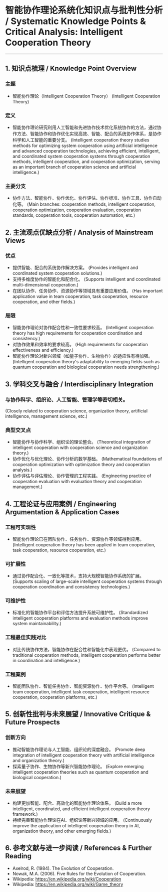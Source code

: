 # 智能协作理论系统化知识点与批判性分析 / Systematic Knowledge Points & Critical Analysis: Intelligent Cooperation Theory

---

## 1. 知识点梳理 / Knowledge Point Overview

### 主题
- 智能协作理论（Intelligent Cooperation Theory）
  (Intelligent Cooperation Theory)

### 定义
- 智能协作理论研究利用人工智能和先进协作技术优化系统协作的方法，通过协作方法、智能协作和协作优化实现高效、智能、配合的系统协作体系，是协作科学和人工智能的重要分支。
  (Intelligent cooperation theory studies methods for optimizing system cooperation using artificial intelligence and advanced cooperation technologies, achieving efficient, intelligent, and coordinated system cooperation systems through cooperation methods, intelligent cooperation, and cooperation optimization, serving as an important branch of cooperation science and artificial intelligence.)

### 主要分支
- 协作方法、智能协作、协作优化、协作评估、协作标准、协作工具、协作自动化等。
  (Main branches: cooperation methods, intelligent cooperation, cooperation optimization, cooperation evaluation, cooperation standards, cooperation tools, cooperation automation, etc.)

## 2. 主流观点优缺点分析 / Analysis of Mainstream Views

### 优点
- 提供智能、配合的系统协作解决方案。
  (Provides intelligent and coordinated system cooperation solutions.)
- 支持多维度协作的智能化和配合化。
  (Supports intelligent and coordinated multi-dimensional cooperation.)
- 在团队协作、任务协作、资源协作等领域具有重要应用价值。
  (Has important application value in team cooperation, task cooperation, resource cooperation, and other fields.)

### 局限
- 智能协作理论对协作配合性和一致性要求较高。
  (Intelligent cooperation theory has high requirements for cooperation coordination and consistency.)
- 对协作效果和效率的要求较高。
  (High requirements for cooperation effectiveness and efficiency.)
- 智能协作理论对新兴领域（如量子协作、生物协作）的适应性有待加强。
  (Intelligent cooperation theory's adaptability to emerging fields such as quantum cooperation and biological cooperation needs strengthening.)

## 3. 学科交叉与融合 / Interdisciplinary Integration

### 与协作科学、组织论、人工智能、管理学等密切相关。
  (Closely related to cooperation science, organization theory, artificial intelligence, management science, etc.)

### 典型交叉点
- 智能协作与协作科学、组织论的理论整合。
  (Theoretical integration of intelligent cooperation with cooperation science and organization theory.)
- 协作优化与优化理论、协作分析的数学基础。
  (Mathematical foundations of cooperation optimization with optimization theory and cooperation analysis.)
- 协作评估与评估理论、协作管理的工程实践。
  (Engineering practice of cooperation evaluation with evaluation theory and cooperation management.)

## 4. 工程论证与应用案例 / Engineering Argumentation & Application Cases

### 工程可实现性
- 智能协作理论已在团队协作、任务协作、资源协作等领域得到应用。
  (Intelligent cooperation theory has been applied in team cooperation, task cooperation, resource cooperation, etc.)

### 可扩展性
- 通过协作配合化、一致化等技术，支持大规模智能协作系统的扩展。
  (Supports scaling of large-scale intelligent cooperation systems through cooperation coordination and consistency technologies.)

### 可维护性
- 标准化的智能协作平台和评估方法提升系统可维护性。
  (Standardized intelligent cooperation platforms and evaluation methods improve system maintainability.)

### 工程最佳实践对比
- 对比传统协作方法，智能协作在配合性和智能化中表现更优。
  (Compared to traditional cooperation methods, intelligent cooperation performs better in coordination and intelligence.)

### 工程案例
- 智能团队协作、智能任务协作、智能资源协作、协作平台等。
  (Intelligent team cooperation, intelligent task cooperation, intelligent resource cooperation, cooperation platforms, etc.)

## 5. 创新性批判与未来展望 / Innovative Critique & Future Prospects

### 创新方向
- 推动智能协作理论与人工智能、组织论的深度融合。
  (Promote deep integration of intelligent cooperation theory with artificial intelligence and organization theory.)
- 探索量子协作、生物协作等新兴智能协作理论。
  (Explore emerging intelligent cooperation theories such as quantum cooperation and biological cooperation.)

### 未来展望
- 构建更加智能、配合、高效化的智能协作理论体系。
  (Build a more intelligent, coordinated, and efficient intelligent cooperation theory framework.)
- 持续完善智能协作理论在AI、组织论等新兴领域的应用。
  (Continuously improve the application of intelligent cooperation theory in AI, organization theory, and other emerging fields.)

## 6. 参考文献与进一步阅读 / References & Further Reading

- Axelrod, R. (1984). The Evolution of Cooperation.
- Nowak, M.A. (2006). Five Rules for the Evolution of Cooperation.
- Wikipedia: <https://en.wikipedia.org/wiki/Cooperation>
- Wikipedia: <https://en.wikipedia.org/wiki/Game_theory> 
